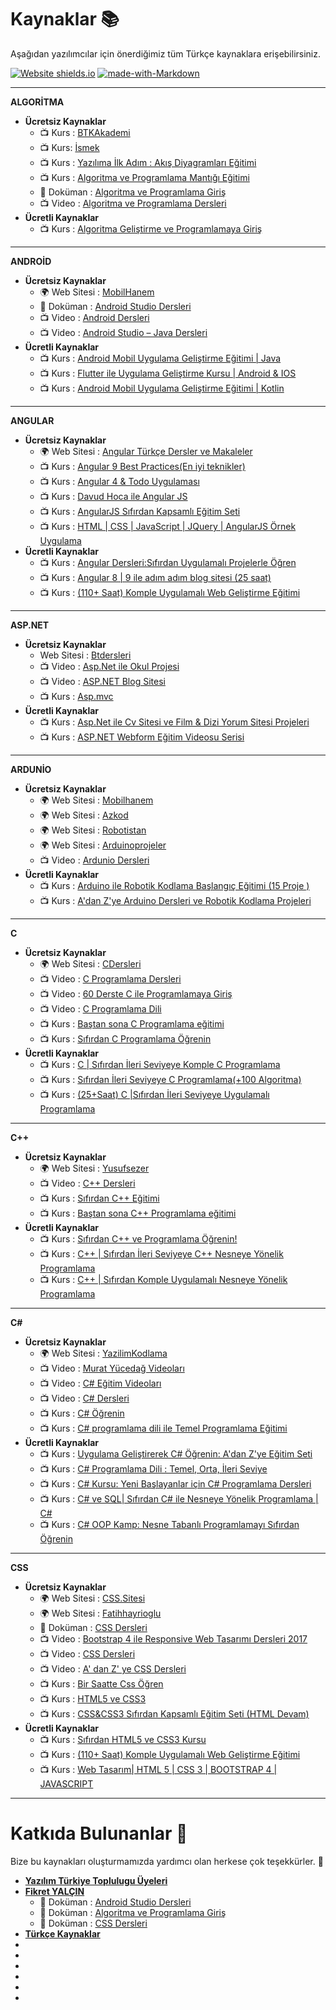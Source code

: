 # Kaynaklar 📚
Aşağıdan yazılımcılar için önerdiğimiz tüm Türkçe kaynaklara erişebilirsiniz.

[![Website shields.io](https://img.shields.io/website-up-down-green-red/http/shields.io.svg)](https://www.yazilimturkiye.com/yazilimcilar-icin-kaynaklar/)
[![made-with-Markdown](https://img.shields.io/badge/Made%20with-Markdown-1f425f.svg)](http://commonmark.org)

---
<b>ALGORİTMA</b>
- <b>Ücretsiz Kaynaklar</b>
	- 📺 Kurs : [BTKAkademi](https://www.btkakademi.gov.tr/portal/course/algoritma-tasar-m--5092#!/about)
	- 📺 Kurs: [İsmek](https://uzaktanegitim.ismek.istanbul/algoritma-ve-programlamaya-giris-s-23)
	- 📺 Kurs : [Yazılıma İlk Adım : Akış Diyagramları Eğitimi](https://www.udemy.com/course/yazilima-ilk-adim-akis-diyagramlari/)
	- 📺 Kurs : [Algoritma ve Programlama Mantığı Eğitimi](https://www.udemy.com/course/algoritma-ve-programlama-mantg-egitimi/)
	- 📁 Doküman : [Algoritma ve Programlama Giriş](https://mega.nz/file/L1UzEAzJ#HwrHDA6myIk5iLQTGDEdbArZRuVhYKqg1mv_q5RHkMU)
	- 📺 Video : [Algoritma ve Programlama Dersleri](https://www.youtube.com/watch?v=40Ip2UkpJDc&list=PLKnjBHu2xXNNiJdlhiEl_RMkK0PbJ1_DB)
- <b>Ücretli Kaynaklar</b>
	- 📺 Kurs : [Algoritma Geliştirme ve Programlamaya Giriş](https://www.udemy.com/course/algoritmagelistirme/)
---
<b>ANDROİD</b>
- <b>Ücretsiz Kaynaklar</b>
	- 🌍 Web Sitesi : [MobilHanem](https://www.mobilhanem.com/)
	- 📁 Doküman : [Android Studio Dersleri](https://mega.nz/file/b5Fh0SpK#DktDT1wTlz8KuBYO-sSPF1CrqS21bTbUrpzNzRkBNxE)
	- 📺 Video : [Android Dersleri](https://www.youtube.com/watch?v=tnHYuOdzmj0&list=PL20Zn-5nPIPHvLPq5xJTTImOd0qeNd9rW)
	- 📺 Video : [Android Studio – Java Dersleri]()
- <b>Ücretli Kaynaklar</b>
	- 📺 Kurs : [Android Mobil Uygulama Geliştirme Eğitimi | Java](https://www.udemy.com/course/android-mobil-uygulama-gelistirme-egitimi-java/)
	- 📺 Kurs : [Flutter ile Uygulama Geliştirme Kursu | Android & IOS](https://www.udemy.com/course/flutter-ile-uygulama-gelistirme-kursu-android-ios/)
	- 📺 Kurs : [Android Mobil Uygulama Geliştirme Eğitimi | Kotlin](https://www.udemy.com/course/android-mobil-uygulama-gelistirme-egitimi-kotlin/)
---
<b>ANGULAR</b>
- <b>Ücretsiz Kaynaklar</b>
	- 🌍 Web Sitesi : [Angular Türkçe Dersler ve Makaleler](https://github.com/MehmetSert/Angular-Turkce-Makaleler)
	- 📺 Kurs : [Angular 9 Best Practices(En iyi teknikler)](https://www.udemy.com/course/angular-9-best-practices-en-iyi-teknikler/)
	- 📺 Kurs : [Angular 4 & Todo Uygulaması](https://www.udemy.com/course/angular-4-todo-uygulamasi/)
	- 📺 Kurs : [Davud Hoca ile Angular JS](https://www.udemy.com/course/angularjs-egitim-seti/)
	- 📺 Kurs : [AngularJS Sıfırdan Kapsamlı Eğitim Seti](https://www.udemy.com/course/bidoluyazilim_angularjs_egitim_seti/)
	- 📺 Kurs : [HTML | CSS | JavaScript | JQuery | AngularJS Örnek Uygulama](https://www.udemy.com/course/bidoluyazilim_ornek_uygulamalar/)
- <b>Ücretli Kaynaklar</b>
	- 📺 Kurs : [Angular Dersleri:Sıfırdan Uygulamalı Projelerle Öğren](https://www.udemy.com/course/angular-dersleri/)
	- 📺 Kurs : [Angular 8 | 9 ile adım adım blog sitesi (25 saat)](https://www.udemy.com/course/angular-ile-adim-adim-blog-sitesi-single-page-application/)
	- 📺 Kurs : [(110+ Saat) Komple Uygulamalı Web Geliştirme Eğitimi](https://www.udemy.com/course/komple-web-developer-kursu/)
---
<b>ASP.NET</b> 
- <b>Ücretsiz Kaynaklar</b>
	- Web Sitesi : [Btdersleri](https://www.btdersleri.com/)
	- 📺 Video : [Asp.Net ile Okul Projesi](https://www.youtube.com/playlist?list=PL_f2F0Oyaj49bsuq6iLrg1qyZtekSCgPW)
	- 📺 Video : [ASP.NET Blog Sitesi](https://www.youtube.com/playlist?list=PLjI4XZvh1FJIsS51_RkdIpX8gemXkXXhD)
	- 📺 Kurs : [Asp.mvc](https://www.udemy.com/course/aspmvc-x/)
- <b>Ücretli Kaynaklar</b>
	- 📺 Kurs : [Asp.Net ile Cv Sitesi ve Film & Dizi Yorum Sitesi Projeleri](https://www.udemy.com/course/aspnet-bootstrap-ile-adim-adim-blog-sitesi-gelistirme/)
	- 📺 Kurs : [ASP.NET Webform Eğitim Videosu Serisi](https://www.udemy.com/course/aspnet-webform-egitim-videosu-serisi/)
---
<b>ARDUNİO</b> 
- <b>Ücretsiz Kaynaklar</b>
	- 🌍 Web Sitesi : [Mobilhanem](https://www.mobilhanem.com/arduino-egitimleri/)
	- 🌍 Web Sitesi : [Azkod](https://www.azkod.com/arduino)
	- 🌍 Web Sitesi : [Robotistan](https://maker.robotistan.com/kategori/arduino/)
	- 🌍 Web Sitesi : [Arduinoprojeler](https://www.arduinoprojeler.com/)
	- 📺 Video : [Ardunio Dersleri](https://www.youtube.com/watch?v=EWNRjfuBM1M&list=PLDRcccSktQd5mfXDtGv975V77RCrW6H7U)
- <b>Ücretli Kaynaklar</b>
	- 📺 Kurs : [Arduino ile Robotik Kodlama Başlangıç Eğitimi (15 Proje )](https://www.udemy.com/course/robotik-kodlama-egitimi/)
	- 📺 Kurs : [A'dan Z'ye Arduino Dersleri ve Robotik Kodlama Projeleri](https://www.udemy.com/course/arduinodersleri/)
---
<b>C</b> 
- <b>Ücretsiz Kaynaklar</b>
	- 🌍 Web Sitesi : [CDersleri](https://www.cdersleri.com/)
	- 📺 Video : [C Programlama Dersleri](https://www.youtube.com/watch?v=naWZ2xVuF30&list=PLIHume2cwmHdFsJRo5oYG7yQ4NyUx43ql)
	- 📺 Video : [60 Derste C ile Programlamaya Giriş](https://www.youtube.com/watch?v=eIChume5VWQ&list=PLKnjBHu2xXNP-E_TjR-g5Tslm6dW4UH_3)
	- 📺 Video : [C Programlama Dili](https://www.youtube.com/watch?v=FtaKEn2f2qI&list=PLfzhcDNz4tlXOvEE7z_u3gEqFO3nwIZ5i&index=1)
	- 📺 Kurs : [Baştan sona C Programlama eğitimi](https://www.udemy.com/course/bastan-sona-c-programlama-egitimi/)
	- 📺 Kurs : [Sıfırdan C Programlama Öğrenin](https://www.udemy.com/course/sifirdan-c-programlama-ogrenin/)
- <b>Ücretli Kaynaklar</b>
	- 📺 Kurs : [C | Sıfırdan İleri Seviyeye Komple C Programlama](https://www.udemy.com/course/sifirdan-ileri-seviyeye-komple-c-programlama-kursu/)
	- 📺 Kurs : [Sıfırdan İleri Seviyeye C Programlama(+100 Algoritma)](https://www.udemy.com/course/orneklerle-c-nesne-tabanl-programlama100-algoritma/)
	- 📺 Kurs : [(25+Saat) C |Sıfırdan İleri Seviyeye Uygulamalı Programlama](https://www.udemy.com/course/25saat-c-sifirdan-ileri-seviyeye-uygulamali-programlama/)
---
<b>C++</b> 
- <b>Ücretsiz Kaynaklar</b>
	- 🌍 Web Sitesi : [Yusufsezer](https://www.yusufsezer.com.tr/cpp-dersleri/)
	- 📺 Video : [C++ Dersleri](https://www.youtube.com/watch?v=UpQdjipl2OE&list=PLIHume2cwmHfmSmNlxXw1j9ZAKzYyiQAq)
	- 📺 Kurs : [Sıfırdan C++ Eğitimi](https://www.udemy.com/course/sifirdan-cpp-egitimi/)
	- 📺 Kurs : [Baştan sona C++ Programlama eğitimi](https://www.udemy.com/course/bastan-sona-cpp-programlama-egitimi/)
- <b>Ücretli Kaynaklar</b>
	- 📺 Kurs : [Sıfırdan C++ ve Programlama Öğrenin!](https://www.udemy.com/course/c-ve-programlama-kursu/)
	- 📺 Kurs : [C++ | Sıfırdan İleri Seviyeye C++ Nesneye Yönelik Programlama](https://www.udemy.com/course/cpluspusprogramlama_nesneyeyonelikprogramlama/)
	- 📺 Kurs : [C++ | Sıfırdan Komple Uygulamalı Nesneye Yönelik Programlama](https://www.udemy.com/course/sifirdan-komple-uygulamali-nesneye-yonelik-programlama/)
---
<b>C#</b> 
- <b>Ücretsiz Kaynaklar</b>
	- 🌍 Web Sitesi : [YazilimKodlama](https://www.yazilimkodlama.com/programlama/c-dersleri/)
	- 📺 Video : [Murat Yücedağ Videoları](https://www.youtube.com/user/YazilimHerYerde/playlists)
	- 📺 Video : [C# Eğitim Videoları](https://www.youtube.com/watch?v=5T6XQarpXgQ&list=PLh9ECzBB8tJNnowfMHINA00u8cJboZzNt)
	- 📺 Video : [C# Dersleri](https://www.youtube.com/watch?v=2EkMrrX9sYY&list=PLqG356ExoxZU5keiJwuHDpXqULLffwRYD)
	- 📺 Kurs : [C# Öğrenin](https://www.udemy.com/course/csharp-egitim-seti/)
	- 📺 Kurs : [C# programlama dili ile Temel Programlama Eğitimi](https://www.udemy.com/course/c-sharp-programlama-dili-ile-temel-programlama-egitimi/)
- <b>Ücretli Kaynaklar</b>
	- 📺 Kurs : [Uygulama Geliştirerek C# Öğrenin: A'dan Z'ye Eğitim Seti](https://www.udemy.com/course/sifirdan-ileri-seviye-csharp-programlama/)
	- 📺 Kurs : [C# Programlama Dili : Temel, Orta, İleri Seviye](https://www.udemy.com/course/csharp-programlama-dili/)
	- 📺 Kurs : [C# Kursu: Yeni Başlayanlar için C# Programlama Dersleri](https://www.udemy.com/course/komple-uygulamali-programlama-egitimi-yeni-baslayanlar/)
	- 📺 Kurs : [C# ve SQL| Sıfırdan C# ile Nesneye Yönelik Programlama | C#](https://www.udemy.com/course/c-sharp-programlama-dili-ile-nesneye-yonelik-programlama/)
	- 📺 Kurs : [C# OOP Kamp: Nesne Tabanlı Programlamayı Sıfırdan Öğrenin](https://www.udemy.com/course/c-oop-kamp-nesne-tabanl-programlamay-sfrdan-ogrenin/)
---
<b>CSS</b> 
- <b>Ücretsiz Kaynaklar</b>
	- 🌍 Web Sitesi : [CSS.Sitesi](https://css.sitesi.web.tr/)
	- 🌍 Web Sitesi : [Fatihhayrioglu](https://fatihhayrioglu.com/css-dersleri/)
	- 📁 Doküman : [CSS Dersleri](https://mega.nz/file/nx82HLDa#tBg3fL1ft2izUwONMPuENqfSN3uQoB02n7jW3jzrpcs)
	- 📺 Video : [Bootstrap 4 ile Responsive Web Tasarımı Dersleri 2017](https://www.youtube.com/playlist?list=PL-Hkw4CrSVq-xwLUQ0-OIA46mKwYeaxXR)
	- 📺 Video : [CSS Dersleri](https://www.youtube.com/playlist?list=PLfAfrKyDRWrFYc77WNfwQpS9-DBBdir_I)
	- 📺 Video : [A' dan Z' ye CSS Dersleri](https://www.youtube.com/playlist?list=PLkDTLUcoIKU3wjpmdgU0YjqcUyOSfCwOr)
	- 📺 Kurs : [Bir Saatte Css Öğren](https://www.udemy.com/course/1-saatte-css-ogren/)
	- 📺 Kurs : [HTML5 ve CSS3](https://www.udemy.com/course/html5-css3-html5-css3-html5-css3-html5-css3-html5-css3-html5-css3-html/)
	- 📺 Kurs : [CSS&CSS3 Sıfırdan Kapsamlı Eğitim Seti (HTML Devam)](https://www.udemy.com/course/bidoluyazilim_css_css3_egitim_seti/)
- <b>Ücretli Kaynaklar</b>
	- 📺 Kurs : [Sıfırdan HTML5 ve CSS3 Kursu](https://www.udemy.com/course/sifirdan-orneklerle-html5-ve-css3-kursu/)
	- 📺 Kurs : [(110+ Saat) Komple Uygulamalı Web Geliştirme Eğitimi](https://www.udemy.com/course/komple-web-developer-kursu/)
	- 📺 Kurs : [Web Tasarım| HTML 5 | CSS 3 | BOOTSTRAP 4 | JAVASCRIPT](https://www.udemy.com/course/web-tasarim-html-css-bootstrap-javascript-jquery/)
---

# Katkıda Bulunanlar 📁
 Bize bu kaynakları oluşturmamızda yardımcı olan herkese çok teşekkürler. 🥰
 
- <b>[Yazılım Türkiye Toplulugu Üyeleri](https://t.me/yazilimturkiye)</b>
- <b>[Fikret YALÇIN](https://github.com/fikretyn)</b>
	- 📁 Doküman : [Android Studio Dersleri](https://mega.nz/file/b5Fh0SpK#DktDT1wTlz8KuBYO-sSPF1CrqS21bTbUrpzNzRkBNxE)
	- 📁 Doküman : [Algoritma ve Programlama Giriş](https://mega.nz/file/L1UzEAzJ#HwrHDA6myIk5iLQTGDEdbArZRuVhYKqg1mv_q5RHkMU)
	- 📁 Doküman : [CSS Dersleri](https://mega.nz/file/nx82HLDa#tBg3fL1ft2izUwONMPuENqfSN3uQoB02n7jW3jzrpcs)
- <b>[Türkçe Kaynaklar](https://turkcekaynaklar.com/)</b>
- <b></b>
- <b></b>
- <b></b>
- <b></b>
- <b></b>
- <b></b>

